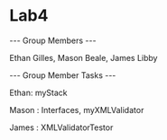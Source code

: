 # Lab4

--- Group Members ---

Ethan Gilles, Mason Beale, James Libby

--- Group Member Tasks ---

Ethan: myStack

Mason : Interfaces, myXMLValidator

James : XMLValidatorTestor
